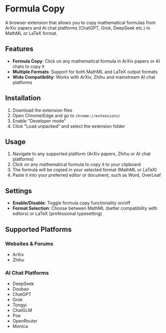 # Formula Copy

A browser extension that allows you to copy mathematical formulas from ArXiv papers and AI chat platforms (ChatGPT, Grok, DeepSeek etc.) in MathML or LaTeX format.

## Features

- **Formula Copy**: Click on any mathematical formula in ArXiv papers or AI chats to copy it
- **Multiple Formats**: Support for both MathML and LaTeX output formats
- **Wide Compatibility**: Works with ArXiv, Zhihu and mainstream AI chat platforms

## Installation

1. Download the extension files
2. Open Chrome/Edge and go to `chrome://extensions/`
3. Enable "Developer mode"
4. Click "Load unpacked" and select the extension folder

## Usage

1. Navigate to any supported platform (ArXiv papers, Zhihu or AI chat platforms)
2. Click on any mathematical formula to copy it to your clipboard
3. The formula will be copied in your selected format (MathML or LaTeX)
4. Paste it into your preferred editor or document, such as Word, OverLeaf

## Settings

- **Enable/Disable**: Toggle formula copy functionality on/off
- **Format Selection**: Choose between MathML (better compatibility with editors) or LaTeX (professional typesetting)

## Supported Platforms

### Websites & Forums
- ArXiv
- Zhihu

### AI Chat Platforms
- DeepSeek
- Doubao
- ChatGPT
- Grok
- Tongyi
- ChatGLM
- Poe
- OpenRouter
- Monica
